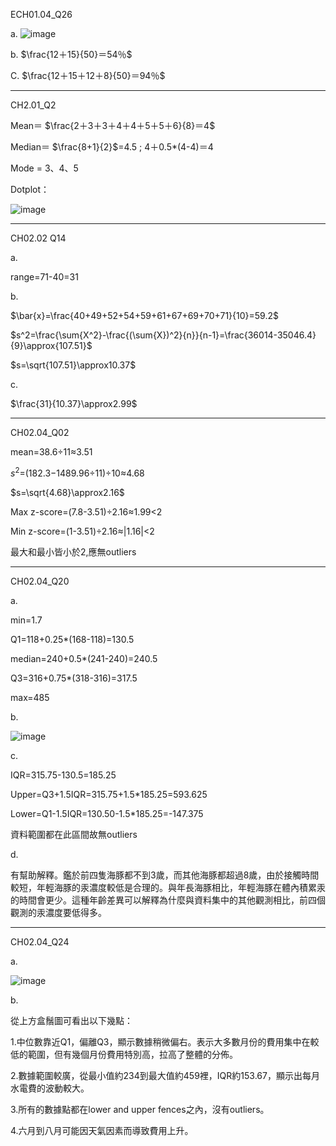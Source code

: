ECH01.04_Q26

a.
![image](https://github.com/user-attachments/assets/c902ef1e-9871-40b6-8815-286b9e2e9d06)


b.
$\frac{12＋15}{50}＝54％$ 

C.
$\frac{12＋15＋12＋8}{50}＝94％$

---

CH2.01_Q2

Mean＝ $\frac{2＋3＋3＋4＋4＋5＋5＋6}{8}＝4$

Median＝ $\frac{8+1}{2}$=4.5 ; 4＋0.5*(4-4)＝4

Mode = 3、4、5

Dotplot：

![image](https://github.com/user-attachments/assets/1ad963c1-7253-4f0f-a2e9-6aa1d84031ec)

---

CH02.02 Q14

a.

range=71-40=31

b.

$\bar{x}=\frac{40+49+52+54+59+61+67+69+70+71}{10}=59.2$

$s^2=\frac{\sum{X^2}-\frac{(\sum{X})^2}{n}}{n-1}=\frac{36014-35046.4}{9}\approx{107.51}$

$s=\sqrt{107.51}\approx10.37$

c.

$\frac{31}{10.37}\approx2.99$

---

CH02.04_Q02

mean=38.6÷11≈3.51

$s^2$=(182.3−1489.96÷11)÷10≈4.68

$s=\sqrt{4.68}\approx2.16$

Max z-score=(7.8-3.51)÷2.16≈1.99<2

Min z-score=(1-3.51)÷2.16≈|1.16|<2

最大和最小皆小於2,應無outliers

---

CH02.04_Q20

a.

min=1.7 

Q1=118+0.25*(168-118)=130.5 

median=240+0.5*(241-240)=240.5 

Q3=316+0.75*(318-316)=317.5 

max=485

b.

![image](https://github.com/user-attachments/assets/4d2497cd-64e9-40fb-b4fe-513aa5bc742c)

c.

IQR=315.75-130.5=185.25

Upper=Q3+1.5IQR=315.75+1.5*185.25=593.625 

Lower=Q1-1.5IQR=130.50-1.5*185.25=-147.375

資料範圍都在此區間故無outliers

d.

有幫助解釋。鑑於前四隻海豚都不到3歲，而其他海豚都超過8歲，由於接觸時間較短，年輕海豚的汞濃度較低是合理的。與年長海豚相比，年輕海豚在體內積累汞的時間會更少。這種年齡差異可以解釋為什麼與資料集中的其他觀測相比，前四個觀測的汞濃度要低得多。

---

CH02.04_Q24

a.

![image](https://github.com/user-attachments/assets/de6e4c16-6238-4faf-811c-4eda37eda454)

b.

從上方盒鬚圖可看出以下幾點：

1.中位數靠近Q1，偏離Q3，顯示數據稍微偏右。表示大多數月份的費用集中在較低的範圍，但有幾個月份費用特別高，拉高了整體的分佈。

2.數據範圍較廣，從最小值約234到最大值約459裡，IQR約153.67，顯示出每月水電費的波動較大。

3.所有的數據點都在lower and upper fences之內，沒有outliers。

4.六月到八月可能因天氣因素而導致費用上升。
